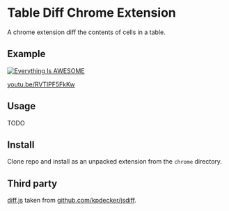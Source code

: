 # Table Diff Chrome Extension

A chrome extension diff the contents of cells in a table.

## Example


[![Everything Is AWESOME](https://img.youtube.com/vi/RVTlPF5FkKw/0.jpg)](https://www.youtube.com/watch?v=RVTlPF5FkKw "Everything Is AWESOME")

[youtu.be/RVTlPF5FkKw](https://youtu.be/RVTlPF5FkKw)

## Usage

TODO

## Install

Clone repo and install as an unpacked extension from the `chrome` directory.

## Third party

[diff.js](./chrome/diff.js) taken from [github.com/kpdecker/jsdiff](https://github.com/kpdecker/jsdiff).
